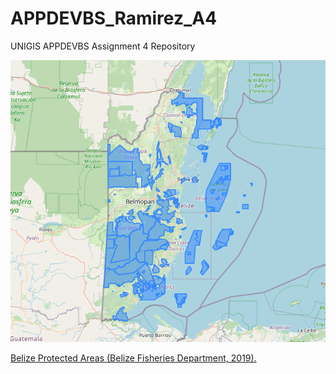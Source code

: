 # APPDEVBS_Ramirez_A4
UNIGIS APPDEVBS Assignment 4 Repository

![Belize Protected Areas (Belize Fisheries Department, 2019).](images/belize_protected_areas_all.png "Belize Fisheries Department. https://www.caribbeanmarineatlas.net/layers/geonode:belize_protected_areas_all")

[Belize Protected Areas (Belize Fisheries Department, 2019).](images/belize_protected_areas_all.png "Belize Fisheries Department. https://www.caribbeanmarineatlas.net/layers/geonode:belize_protected_areas_all")
